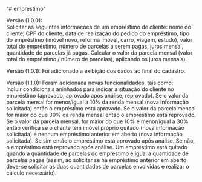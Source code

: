 "# emprestimo" 

Versão (1.0.0):                                                                                         
	Solicitar as seguintes informações de um empréstimo de cliente: nome do cliente, CPF do cliente, data de realização do pedido do empréstimo, tipo do empréstimo (imóvel novo, reforma imóvel, carro, viagem, estudo), valor total do empréstimo, número de parcelas a serem pagas, juros mensal, quantidade de parcelas já pagas. Calcular o valor da parcela mensal (valor total do empréstimo / número de parcelas), aplicando os juros mensais).

Versão (1.0.1):
	Foi adicionado a exibição dos dados ao final do cadastro.

Versão (1.1.0):
	Foram adicionada novas funcionalidades, tais como:                                                             
	Incluir condicionais aninhados para indicar a situação do cliente no empréstimo (aprovado, aprovado após análise, reprovado). Se o valor da parcela mensal for menor/igual a 10% da renda mensal (nova informação solicitada) então o empréstimo está aprovado. Se o valor da parcela mensal for maior do que 30% da renda mensal então o empréstimo está reprovado. Se o valor da parcela mensal, for maior do que 10% e menor/igual a 30% então verifica se o cliente tem imóvel próprio quitado (nova informação solicitada) e nenhum empréstimo anterior em aberto (nova informação solicitada). Se sim então o empréstimo está aprovado após análise. Se não, o empréstimo está reprovado após análise.  Um empréstimo está quitado quando a quantidade de parcelas do empréstimo é igual a quantidade de parcelas pagas (assim, ao solicitar se há empréstimo anterior em aberto deve-se solicitar as duas quantidades de parcelas envolvidas e realizar o cálculo necessário). 